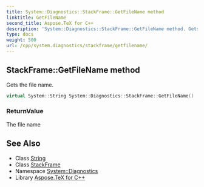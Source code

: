 ```yaml
---
title: System::Diagnostics::StackFrame::GetFileName method
linktitle: GetFileName
second_title: Aspose.TeX for C++
description: 'System::Diagnostics::StackFrame::GetFileName method. Gets the file name in C++.'
type: docs
weight: 500
url: /cpp/system.diagnostics/stackframe/getfilename/
---
```

## StackFrame::GetFileName method


Gets the file name.

```cpp
virtual System::String System::Diagnostics::StackFrame::GetFileName()
```


### ReturnValue

The file name

## See Also

* Class [String](../../../system/string/)
* Class [StackFrame](../)
* Namespace [System::Diagnostics](../../)
* Library [Aspose.TeX for C++](../../../)
